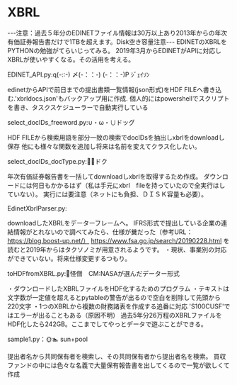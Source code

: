 # XBRL


---注意：過去５年分のEDINETファイル情報は30万以上あり2013年からの年次有価証券報告書だけで1TBを超えます。Disk空き容量注意---
EDINETのXBRLをPYTHONの勉強がてらいじってみる。
2019年3月からEDINETがAPIに対応しXBRLが使いやすくなる。その活用を考える。

EDINET_API.py:q(-::-) 〆(-：：-) (-：：-)P ｼﾞｪｲｿﾝ

edinetからAPIで前日までの提出書類一覧情報(json形式)をHDF FILEへ書き込む.'xbrldocs.json'もバックアップ用に作成.
個人的にはpowershellでスクリプトを書き、タスクスケジューラーで自動実行している

select_docIDs_freeword.py:∪・ω・∪ドッグ

HDF FILEから検索用語を部分一致の検索でdocIDsを抽出しxbrlをdownloadし保存
他にも様々な関数を追加し将来は名前を変えてクラス化したい。

select_docIDs_docType.py:👨‍⚕️ドク

年次有価証券報告書を一括してdownloadしxbrlを取得するため作成。
ダウンロードには何日もかかるはず（私は手元にxbrl　fileを持っていたので全実行はしていない）。
実行には要注意（ネットにも負担、ＤＩＳＫ容量も必要）。

EdinetXbrlParser.py:

downloadしたXBRLをデーターフレームへ。
IFRS形式で提出している企業の連結情報がとれないので調べてみたら、仕様が糞だった（参考URL：https://blog.boost-up.net/）
https://www.fsa.go.jp/search/20190228.html
を読むと2019年からはタクソノミが用意されるようです。
・現状、事業別の対応ができていない。将来仕様変更するつもり。

toHDFfromXBRL.py:👼怪僧　CM:NASAが選んだデーター形式

・ダウンロードしたXBRLファイルをHDF化するためのプログラム
・テキストは文字数が一定値を超えるとpytableの警告が出るので空白を削除して先頭から220文字
・1つのXBRLから複数の財務諸表を作成する追番に対応
'S100CUSF'ではエラーが出ることもある（原因不明）
過去5年分26万程のXBRLファイルをHDF化したら242GB。ここまでしてやっとデータで遊ぶことができる。

sample1.py：🌞🏊‍ sun+pool

提出者名から共同保有者を検索し、その共同保有者から提出者名を検索。
買収ファンドの中には色々な名義で大量保有報告書を出してくるので一覧が欲しくて作成


